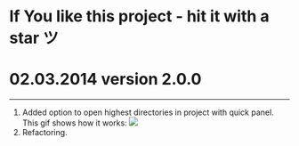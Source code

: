# If You like this project - hit it with a star ツ

# 02.03.2014 version 2.0.0

---

1. Added option to open highest directories in project with quick panel.
    This gif shows how it works: ![](https://raw.github.com/afterdesign/MacTerminal/master/messages/macterminal_2.gif)
2. Refactoring.
